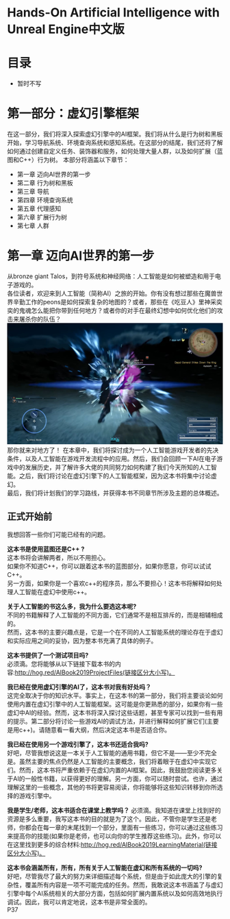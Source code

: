 # Hands-On Artificial Intelligence with Unreal Engine中文版
# 目录
* 暂时不写
# 第一部分：虚幻引擎框架
在这一部分，我们将深入探索虚幻引擎中的AI框架。我们将从什么是行为树和黑板开始，学习导航系统、环境查询系统和感知系统。在这部分的结尾，我们还将了解如何通过创建自定义任务、装饰器和服务，如何处理大量人群，以及如何扩展（蓝图和C++）行为树。
本部分将涵盖以下章节：
- 第一章 迈向AI世界的第一步
- 第二章 行为树和黑板
- 第三章 导航
- 第四章 环境查询系统
- 第五章 代理感知
- 第六章 扩展行为树
- 第七章 人群
# 第一章 迈向AI世界的第一步
从bronze giant Talos，到符号系统和神经网络：人工智能是如何被塑造和用于电子游戏的。  
各位读者，欢迎来到人工智能（简称AI）之旅的开始。你有没有想过那些在魔兽世界辛勤工作的peons是如何探索复杂的地图的？或者，那些在《吃豆人》里神采奕奕的鬼魂怎么能把你带到任何地方？或者你的对手在最终幻想中如何优化他们的攻击来屠杀你的队伍？
![](Images/1.1.jpg)
那你就来对地方了！
在本章中，我们将探讨成为一个人工智能游戏开发者的先决条件，以及人工智能在游戏开发流程中的应用。然后，我们会回顾一下AI在电子游戏中的发展历史，并了解许多大佬的共同努力如何构建了我们今天所知的人工智能。之后，我们将讨论在虚幻引擎下的人工智能框架，因为这本书将集中讨论虚幻。  
最后，我们将计划我们的学习路线，并获得本书不同章节所涉及主题的总体概述。
## 正式开始前
我想回答一些你们可能已经有的问题。  

**这本书是使用蓝图还是C++ ?**  
这本书将会讲解两者，所以不用担心。  
如果你不知道C++，你可以跟着这本书的蓝图部分，如果你愿意，你可以试试C++。  
另一方面，如果你是一个喜欢c++的程序员，那么不要担心！这本书将解释如何处理人工智能在虚幻中使用c++。  

**关于人工智能的书这么多，我为什么要选这本呢?**  
不同的书籍解释了人工智能的不同方面，它们通常不是相互排斥的，而是相辅相成的。  
然而，这本书的主要兴趣点是，它是一个在不同的人工智能系统的理论存在于虚幻和实际应用之间的妥协，因为整本书充满了具体的例子。  

**这本书提供了一个测试项目吗?**  
必须滴。您将能够从以下链接下载本书的内容:http://hog.red/AIBook2019ProjectFiles(链接区分大小写)。  

**我已经在使用虚幻引擎的AI了，这本书对我有好处吗？**  
这完全取决于你的知识水平。事实上，在这本书的第一部分，我们将主要谈论如何使用内置在虚幻引擎中的人工智能框架。这可能是你更熟悉的部分，如果你有一些虚幻中AI的经验。然而，这本书将深入探讨这些话题，甚至专家可以找到一些有用的提示。第二部分将讨论一些游戏AI的调试方法，并进行解释如何扩展它们(主要是用c++)。请随意看一看大纲，然后决定这本书是否适合你。  

**我已经在使用另一个游戏引擎了，这本书还适合我吗?**  
好吧，尽管我想说这是一本关于人工智能的通用书籍，但它不是——至少不完全是。虽然主要的焦点仍然是人工智能的主要概念，我们将着眼于在虚幻中实现它们。然而，这本书将严重依赖于在虚幻内置的AI框架。因此，我鼓励您阅读更多关于AI的一般性书籍，以获得更好的理解。另一方面，你可以随时尝试。也许，通过理解这里的一些概念，其他的书将更容易阅读，你将能够将这些知识转移到你所选择的游戏引擎中。  

**我是学生/老师，这本书适合在课堂上教学吗？**
必须滴。我知道在课堂上找到好的资源是多么重要，我写这本书的目的就是为了这个。因此，不管你是学生还是老师，你都会在每一章的末尾找到一个部分，里面有一些练习，你可以通过这些练习来提高你的技能(如果你是老师，也可以向你的学生推荐这些练习)。此外，你可以在这里找到更多的综合材料:http://hog.red/AIBook2019LearningMaterial(链接区分大小写)。  

**这本书会涵盖所有，所有，所有关于人工智能在虚幻和所有系统的一切吗?**  
好吧，尽管我尽了最大的努力来详细描述每个系统，但是由于如此庞大的引擎的复杂性，覆盖所有内容是一项不可能完成的任务。然而，我敢说这本书涵盖了与虚幻引擎中每个AI系统相关的大部分方面，包括如何扩展内置系统以及如何高效地执行调试。因此，我可以肯定地说，这本书是非常全面的。  
P37